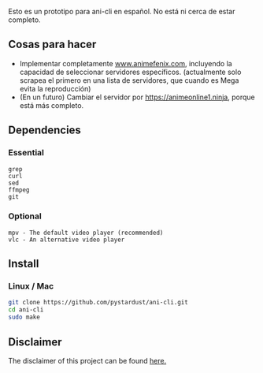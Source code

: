 Esto es un prototipo para ani-cli en español. No está ni cerca de estar completo. 

## Cosas para hacer

* Implementar completamente www.animefenix.com, incluyendo la capacidad de seleccionar servidores específicos. (actualmente solo scrapea el primero en una lista de servidores, que cuando es Mega evita la reproducción) 
* (En un futuro) Cambiar el servidor por https://animeonline1.ninja, porque está más completo.


## Dependencies

### Essential
```
grep
curl
sed
ffmpeg
git
```

### Optional
```
mpv - The default video player (recommended)
vlc - An alternative video player
```
  
## Install

### Linux / Mac
```sh
git clone https://github.com/pystardust/ani-cli.git
cd ani-cli
sudo make
```

## Disclaimer

The disclaimer of this project can be found [here.](./disclaimer.md)
